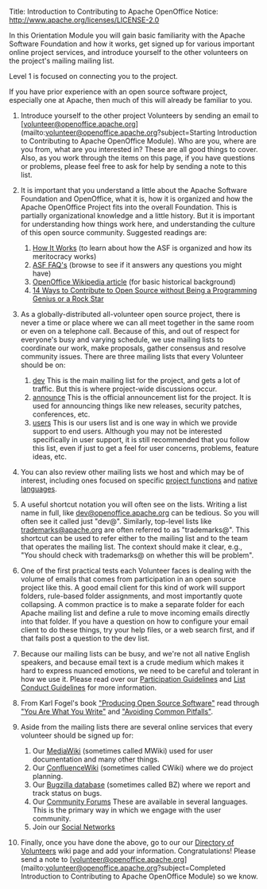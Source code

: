 Title:     Introduction to Contributing to Apache OpenOffice
Notice: http://www.apache.org/licenses/LICENSE-2.0

In this Orientation Module you will gain basic familiarity with the Apache Software Foundation and how it works, get signed up for various important online project services, and introduce yourself to the other volunteers on the project's mailing mailing list.

Level 1 is focused on connecting you to the project.

If you have prior experience with an open source software project, especially one at
Apache, then much of this will already be familiar to you.

1. Introduce yourself to the other project Volunteers by sending an email to [volunteer@openoffice.apache.org](mailto:volunteer@openoffice.apache.org?subject=Starting Introduction to Contributing to Apache OpenOffice Module). Who are you, where are you from, what are you interested in? These are all good things to cover. Also, as you work through the items on this page, if you have questions or problems, please feel free to ask for help by sending a note to this list.

1. It is important that you understand a little about the Apache Software Foundation and OpenOffice, what it is, how it is organized and how the Apache OpenOffice Project fits into the overall Foundation. This is partially organizational knowledge and a little history. But it is important for understanding how things work here, and understanding the culture of this open source community. Suggested readings are:

   1. [How It Works](https://apache.org/foundation/how-it-works.html) (to learn about how the ASF is organized and how its meritocracy works)
   1. [ASF FAQ's](https://www.apache.org/foundation/faq.html) (browse to see if it answers any questions you might have)
   1. [OpenOffice Wikipedia article](https://en.wikipedia.org/wiki/OpenOffice) (for basic historical background)
   1. [14 Ways to Contribute to Open Source without Being a Programming Genius or a Rock Star](https://smartbear.com/blog/test-and-monitor/14-ways-to-contribute-to-open-source-without-being/)

1. As a globally-distributed all-volunteer open source project, there is never a time or place where we can all meet together in the same room or even on a telephone call. Because of this, and out of respect for everyone's busy and varying schedule, we use mailing lists to coordinate our work, make proposals, gather consensus and resolve community issues. There are three mailing lists that every Volunteer should be on:

   1. [dev](https://openoffice.apache.org/mailing-lists.html#development-mailing-list-public) This is the main mailing list for the project, and gets a lot of traffic. But this is where project-wide discussions occur.
   1. [announce](https://openoffice.apache.org/mailing-lists.html#announce-mailing-list) This is the official announcement list for the project. It is used for announcing things like new releases, security patches, conferences, etc.
   1. [users](https://openoffice.apache.org/mailing-lists.html#users-mailing-list-public) This is our users list and is one way in which we provide support to end users. Although you may not be interested specifically in user support, it is still recommended that you follow this list, even if just to get a feel for user concerns, problems, feature ideas, etc.

1. You can also review other mailing lists we host and which may be of interest, including ones focused on specific [project functions](https://openoffice.apache.org/mailing-lists.html) and [native languages](https://openoffice.apache.org/native-lang.html).

1. A useful shortcut notation you will often see on the lists. Writing a list name in full, like dev@openoffice.apache.org can be tedious. So you will often see it called just "dev@". Similarly, top-level lists like trademarks@apache.org are often referred to as "trademarks@". This shortcut can be used to refer either to the mailing list and to the team that operates the mailing list. The context should make it clear, e.g., "You should check with trademarks@ on whether this will be problem".

1. One of the first practical tests each Volunteer faces is dealing with the volume of emails that comes from participation in an open source project like this. A good email client for this kind of work will support folders, rule-based folder assignments, and most importantly quote collapsing. A common practice is to make a separate folder for each Apache mailing list and define a rule to move incoming emails directly into that folder. If you have a question on how to configure your email client to do these things, try your help files, or a web search first, and if that fails post a question to the dev list.

1. Because our mailing lists can be busy, and we're not all native English speakers, and because email text is a crude medium which makes it hard to express nuanced emotions, we need to be careful and tolerant in how we use it. Please read over our [Participation Guidelines](https://openoffice.apache.org/mailing-lists.html#participation-guidelines) and [List Conduct Guidelines](https://openoffice.apache.org/list-conduct.html) for more information.

1. From Karl Fogel's book ["Producing Open Source Software"](https://producingoss.com/) read through ["You Are What You Write"](https://producingoss.com/en/communications.html#you-are-what-you-write) and ["Avoiding Common Pitfalls"](https://producingoss.com/en/common-pitfalls.html).

1. Aside from the mailing lists there are several online services that every volunteer should be signed up for:

   1. Our [MediaWiki](https://wiki.openoffice.org/wiki/Main_Page) (sometimes called MWiki) used for user documentation and many other things.
   1. Our [ConfluenceWiki](https://cwiki.apache.org/confluence/display/OOOUSERS/Wiki+Home) (sometimes called CWiki) where we do project planning.
   1. Our [Bugzilla database](https://bz.apache.org/ooo/) (sometimes called BZ) where we report and track status on bugs.
   1. Our [Community Forums](https://forum.openoffice.org/) These are available in several languages. This is the primary way in which we engage with the user community.
   1. Join our [Social Networks](https://openoffice.apache.org/social.html)

1. Finally, once you have done the above, go to our our [Directory of Volunteers](https://cwiki.apache.org/confluence/display/OOOUSERS/Directory+of+Volunteers) wiki page and add your information. Congratulations! Please send a note to [volunteer@openoffice.apache.org](mailto:volunteer@openoffice.apache.org?subject=Completed Introduction to Contributing to Apache OpenOffice Module) so we know.
